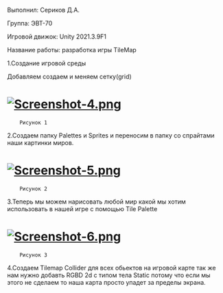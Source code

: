 Выполнил: Сериков Д.А.

Группа: ЭВТ-70

Игровой движок: Unity 2021.3.9F1

Название работы: разработка игры TileMap

1.Создание игровой среды

Добавляем создаем и меняем сетку(grid)
 
# [![Screenshot-4.png](https://i.postimg.cc/ZqWyPD46/Screenshot-4.png)](https://postimg.cc/nstzp2sL)

		Рисунок 1

2.Создаем папку Palettes и Sprites и переносим в папку со спрайтами наши картинки миров.

# [![Screenshot-5.png](https://i.postimg.cc/jjBnMQSm/Screenshot-5.png)](https://postimg.cc/5Hqt0zvS)
 
		Рисунок 2

3.Теперь мы можем нарисовать любой мир какой мы хотим использовать в нашей игре с помощью Tile Palette
 
# [![Screenshot-6.png](https://i.postimg.cc/prHhHW8B/Screenshot-6.png)](https://postimg.cc/xJ6TGS6k)

		Рисунок 3		

4.Создаем Tilemap Collider для всех обьектов на игровой карте 
так же нам нужно добавть RGBD 2d с типом тела Static потому что если мы этого не сделаем то наша карта просто упадет за пределы экрана.
